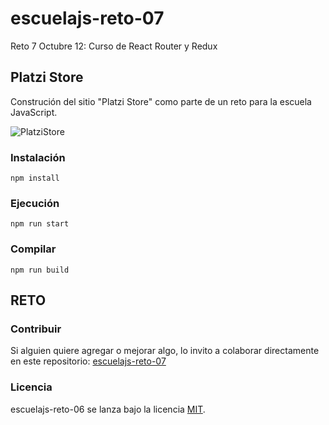 # escuelajs-reto-07
Reto 7 Octubre 12: Curso de React Router y Redux

## Platzi Store

Construción del sitio "Platzi Store" como parte de un reto para la escuela JavaScript.

![PlatziStore](https://raw.githubusercontent.com/platzi/escuelajs-reto-07/master/screenshot.png?token=ACQQY5Q5RCV7DKKM3PP2X7S5VKKUS)

### Instalación
```
npm install
```

### Ejecución
```
npm run start
```

### Compilar
```
npm run build
```

## RETO

### Contribuir
Si alguien quiere agregar o mejorar algo, lo invito a colaborar directamente en este repositorio: [escuelajs-reto-07](https://github.com/platzi/escuelajs-reto-07/)

### Licencia
escuelajs-reto-06 se lanza bajo la licencia [MIT](https://opensource.org/licenses/MIT).
